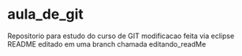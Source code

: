 # aula_de_git
Repositorio para estudo do curso de GIT 
modificacao feita via eclipse
README editado em uma branch chamada editando_readMe